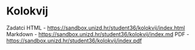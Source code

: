# Kolokvij
Zadatci
HTML - https://sandbox.unizd.hr/student36/kolokvij/index.html
Markdown - https://sandbox.unizd.hr/student36/kolokvij/index.md
PDF - https://sandbox.unizd.hr/student36/kolokvij/index.pdf
